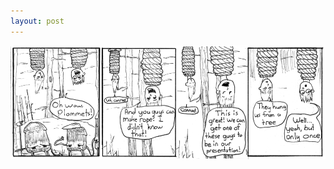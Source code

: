 ```yaml
---
layout: post
---
```


![strip](/images/posts/29.png "He's wearing Conrad's hat. I wasn't sure if that came across.")
